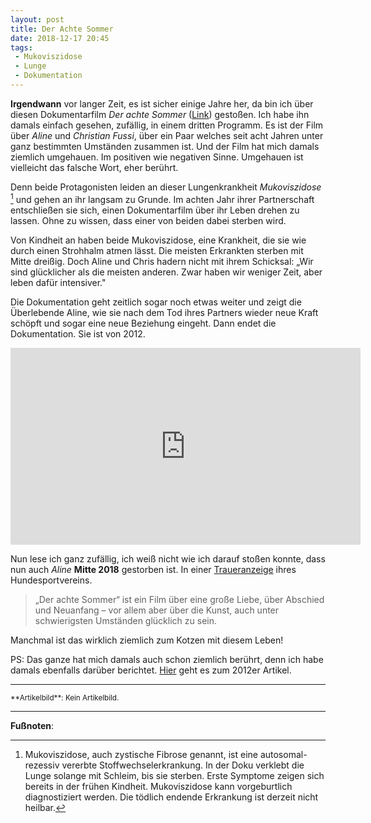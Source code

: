 ```yaml
---
layout: post
title: Der Achte Sommer
date: 2018-12-17 20:45
tags:
 - Mukoviszidose
 - Lunge
 - Dokumentation
---
```


**Irgendwann** vor langer Zeit, es ist sicher einige Jahre her, da bin ich über diesen Dokumentarfilm *Der achte Sommer* ([Link](http://www.derachtesommer.de/de/der-film.html)) gestoßen. Ich habe ihn damals einfach gesehen, zufällig, in einem dritten Programm. Es ist der Film über *Aline* und *Christian* *Fussi*, über ein Paar welches seit acht Jahren unter ganz bestimmten Umständen zusammen ist. Und der Film hat mich damals ziemlich umgehauen. Im positiven wie negativen Sinne. Umgehauen ist vielleicht das falsche Wort, eher berührt. <!--more-->

Denn beide Protagonisten leiden an dieser Lungenkrankheit *Mukoviszidose* [^1] und gehen an ihr langsam zu Grunde. Im achten Jahr ihrer Partnerschaft entschließen sie sich, einen Dokumentarfilm über ihr Leben drehen zu lassen. Ohne zu wissen, dass einer von beiden dabei sterben wird.

Von Kindheit an haben beide Mukoviszidose, eine Krankheit, die sie wie durch einen Strohhalm atmen lässt. Die meisten Erkrankten sterben mit Mitte dreißig. Doch Aline und Chris hadern nicht mit ihrem Schicksal: „Wir sind glücklicher als die meisten anderen. Zwar haben wir weniger Zeit, aber leben dafür intensiver."

Die Dokumentation geht zeitlich sogar noch etwas weiter und zeigt die Überlebende Aline, wie sie nach dem Tod ihres Partners wieder neue Kraft schöpft und sogar eine neue Beziehung eingeht. Dann endet die Dokumentation. Sie ist von 2012.

<div align="center">
	<iframe width="560" height="315" src="https://www.youtube.com/embed/EB11j0cP_Ro" frameborder="0" allow="accelerometer; autoplay; encrypted-media; gyroscope; picture-in-picture" allowfullscreen></iframe>
</div>

Nun lese ich ganz zufällig, ich weiß nicht wie ich darauf stoßen konnte, dass nun auch *Aline* **Mitte 2018** gestorben ist. In einer [Traueranzeige](http://wordpress.ezgs.de/?p=1008) ihres Hundesportvereins.

> „Der achte Sommer“ ist ein Film über eine große Liebe, über Abschied und Neuanfang – vor allem aber über die Kunst, auch unter schwierigsten Umständen glücklich zu sein.

Manchmal ist das wirklich ziemlich zum Kotzen mit diesem Leben!

PS: Das ganze hat mich damals auch schon ziemlich berührt, denn ich habe damals ebenfalls darüber berichtet. [Hier](/2012/07/13/wasted-games/) geht es zum 2012er Artikel.

---

<small>
**Artikelbild**: Kein Artikelbild.
</small>

---

**Fußnoten**:

[^1]: Mukoviszidose, auch zystische Fibrose genannt, ist eine autosomal-rezessiv vererbte Stoffwechselerkrankung.  In der Doku verklebt die Lunge solange mit Schleim, bis sie sterben. Erste Symptome zeigen sich bereits in der frühen Kindheit. Mukoviszidose kann vorgeburtlich diagnostiziert werden. Die tödlich endende Erkrankung ist derzeit nicht heilbar.
